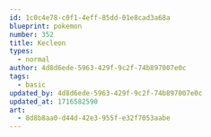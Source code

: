 ```yaml
---
id: 1c0c4e78-c0f1-4eff-85dd-01e8cad3a68a
blueprint: pokemon
number: 352
title: Kecleon
types:
  - normal
author: 4d8d6ede-5963-429f-9c2f-74b897007e0c
tags:
  - basic
updated_by: 4d8d6ede-5963-429f-9c2f-74b897007e0c
updated_at: 1716582590
art:
  - 8d8b8aa0-d44d-42e3-955f-e32f7053aabe
---
```

